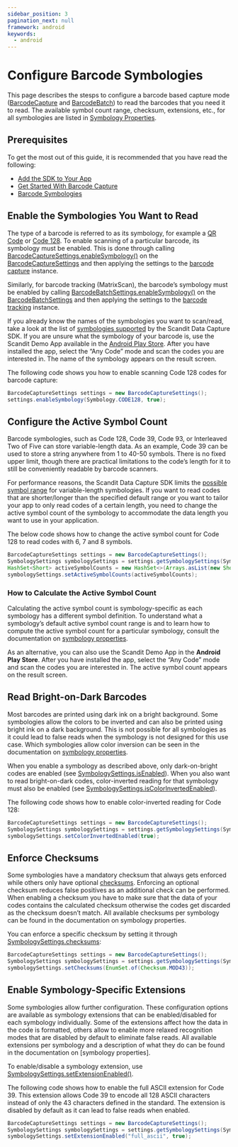 ```yaml
---
sidebar_position: 3
pagination_next: null
framework: android
keywords:
  - android
---
```


# Configure Barcode Symbologies

This page describes the stesps to configure a barcode based capture mode ([BarcodeCapture](https://docs.scandit.com/data-capture-sdk/android/barcode-capture/api/barcode-capture.html#class-scandit.datacapture.barcode.BarcodeCapture) and [BarcodeBatch](https://docs.scandit.com/data-capture-sdk/android/barcode-capture/api/barcode-batch.html#class-scandit.datacapture.barcode.batch.BarcodeBatch)) to read the barcodes that you need it to read. The available symbol count range, checksum, extensions, etc., for all symbologies are listed in [Symbology Properties](../../../symbology-properties.md).

## Prerequisites

To get the most out of this guide, it is recommended that you have read the following:

- [Add the SDK to Your App](/sdks/android/add-sdk)
- [Get Started With Barcode Capture](/sdks/android/barcode-capture/get-started)
- [Barcode Symbologies](/barcode-symbologies)

## Enable the Symbologies You Want to Read

The type of a barcode is referred to as its symbology, for example a [QR Code](https://docs.scandit.com/data-capture-sdk/android/barcode-capture/api/symbology.html#value-scandit.datacapture.barcode.Symbology.Qr) or [Code 128](https://docs.scandit.com/data-capture-sdk/android/barcode-capture/api/symbology.html#value-scandit.datacapture.barcode.Symbology.Code128). To enable scanning of a particular barcode, its symbology must be enabled. This is done through calling [BarcodeCaptureSettings.enableSymbology()](https://docs.scandit.com/data-capture-sdk/android/barcode-capture/api/barcode-capture-settings.html#method-scandit.datacapture.barcode.BarcodeCaptureSettings.EnableSymbology) on the [BarcodeCaptureSettings](https://docs.scandit.com/data-capture-sdk/android/barcode-capture/api/barcode-capture-settings.html#class-scandit.datacapture.barcode.BarcodeCaptureSettings) and then applying the settings to the [barcode capture](https://docs.scandit.com/data-capture-sdk/android/barcode-capture/api/barcode-capture.html#class-scandit.datacapture.barcode.BarcodeCapture) instance.

Similarly, for barcode tracking (MatrixScan), the barcode’s symbology must be enabled by calling [BarcodeBatchSettings.enableSymbology()](https://docs.scandit.com/data-capture-sdk/android/barcode-capture/api/barcode-batch-settings.html#method-scandit.datacapture.barcode.batch.BarcodeBatchSettings.EnableSymbology) on the [BarcodeBatchSettings](https://docs.scandit.com/data-capture-sdk/android/barcode-capture/api/barcode-batch-settings.html#class-scandit.datacapture.barcode.batch.BarcodeBatchSettings) and then applying the settings to the [barcode tracking](https://docs.scandit.com/data-capture-sdk/android/barcode-capture/api/barcode-batch.html#class-scandit.datacapture.barcode.batch.BarcodeBatch) instance.

If you already know the names of the symbologies you want to scan/read, take a look at the list of [symbologies supported](https://docs.scandit.com/data-capture-sdk/android/barcode-capture/api/symbology.html#enum-scandit.datacapture.barcode.Symbology) by the Scandit Data Capture SDK. If you are unsure what the symbology of your barcode is, use the Scandit Demo App available in the [Android Play Store](https://play.google.com/store/apps/details?id=com.scandit.demoapp). After you have installed the app, select the “Any Code” mode and scan the codes you are interested in. The name of the symbology appears on the result screen.

The following code shows you how to enable scanning Code 128 codes for barcode capture:

```java
BarcodeCaptureSettings settings = new BarcodeCaptureSettings();
settings.enableSymbology(Symbology.CODE128, true);
```

## Configure the Active Symbol Count

Barcode symbologies, such as Code 128, Code 39, Code 93, or Interleaved Two of Five can store variable-length data. As an example, Code 39 can be used to store a string anywhere from 1 to 40-50 symbols. There is no fixed upper limit, though there are practical limitations to the code’s length for it to still be conveniently readable by barcode scanners.

For performance reasons, the Scandit Data Capture SDK limits the [possible symbol range](https://docs.scandit.com/data-capture-sdk/android/barcode-capture/api/symbology-settings.html#property-scandit.datacapture.barcode.SymbologySettings.ActiveSymbolCounts) for variable-length symbologies. If you want to read codes that are shorter/longer than the specified default range or you want to tailor your app to only read codes of a certain length, you need to change the active symbol count of the symbology to accommodate the data length you want to use in your application.

The below code shows how to change the active symbol count for Code 128 to read codes with 6, 7 and 8 symbols.

```java
BarcodeCaptureSettings settings = new BarcodeCaptureSettings();
SymbologySettings symbologySettings = settings.getSymbologySettings(Symbology.CODE128);
HashSet<Short> activeSymbolCounts = new HashSet<>(Arrays.asList(new Short[] { 6, 7, 8}));
symbologySettings.setActiveSymbolCounts(activeSymbolCounts);
```

### How to Calculate the Active Symbol Count

Calculating the active symbol count is symbology-specific as each symbology has a different symbol definition. To understand what a symbology’s default active symbol count range is and to learn how to compute the active symbol count for a particular symbology, consult the documentation on [symbology properties](/symbology-properties).

As an alternative, you can also use the Scandit Demo App in the **Android Play Store**. After you have installed the app, select the “Any Code” mode and scan the codes you are interested in. The active symbol count appears on the result screen.

## Read Bright-on-Dark Barcodes

Most barcodes are printed using dark ink on a bright background. Some symbologies allow the colors to be inverted and can also be printed using bright ink on a dark background. This is not possible for all symbologies as it could lead to false reads when the symbology is not designed for this use case. Which symbologies allow color inversion can be seen in the documentation on [symbology properties](/symbology-properties).

When you enable a symbology as described above, only dark-on-bright codes are enabled (see [SymbologySettings.isEnabled](https://docs.scandit.com/data-capture-sdk/android/barcode-capture/api/symbology-settings.html#property-scandit.datacapture.barcode.SymbologySettings.IsEnabled)). When you also want to read bright-on-dark codes, color-inverted reading for that symbology must also be enabled (see [SymbologySettings.isColorInvertedEnabled](https://docs.scandit.com/data-capture-sdk/android/barcode-capture/api/symbology-settings.html#property-scandit.datacapture.barcode.SymbologySettings.IsColorInvertedEnabled)).

The following code shows how to enable color-inverted reading for Code 128:

```java
BarcodeCaptureSettings settings = new BarcodeCaptureSettings();
SymbologySettings symbologySettings = settings.getSymbologySettings(Symbology.CODE128);
symbologySettings.setColorInvertedEnabled(true);

```

## Enforce Checksums

Some symbologies have a mandatory checksum that always gets enforced while others only have optional [checksums](https://docs.scandit.com/data-capture-sdk/android/barcode-capture/api/checksum.html#enum-scandit.datacapture.barcode.Checksum). Enforcing an optional checksum reduces false positives as an additional check can be performed. When enabling a checksum you have to make sure that the data of your codes contains the calculated checksum otherwise the codes get discarded as the checksum doesn’t match. All available checksums per symbology can be found in the documentation on symbology properties.

You can enforce a specific checksum by setting it through [SymbologySettings.checksums](https://docs.scandit.com/data-capture-sdk/android/barcode-capture/api/symbology-settings.html#property-scandit.datacapture.barcode.SymbologySettings.Checksums):

```java
BarcodeCaptureSettings settings = new BarcodeCaptureSettings();
SymbologySettings symbologySettings = settings.getSymbologySettings(Symbology.CODE39);
symbologySettings.setChecksums(EnumSet.of(Checksum.MOD43));
```

## Enable Symbology-Specific Extensions

Some symbologies allow further configuration. These configuration options are available as symbology extensions that can be enabled/disabled for each symbology individually. Some of the extensions affect how the data in the code is formatted, others allow to enable more relaxed recognition modes that are disabled by default to eliminate false reads. All available extensions per symbology and a description of what they do can be found in the documentation on [symbology properties].

To enable/disable a symbology extension, use [SymbologySettings.setExtensionEnabled()](https://docs.scandit.com/data-capture-sdk/android/barcode-capture/api/symbology-settings.html#method-scandit.datacapture.barcode.SymbologySettings.SetExtensionEnabled).

The following code shows how to enable the full ASCII extension for Code 39. This extension allows Code 39 to encode all 128 ASCII characters instead of only the 43 characters defined in the standard. The extension is disabled by default as it can lead to false reads when enabled.

```java
BarcodeCaptureSettings settings = new BarcodeCaptureSettings();
SymbologySettings symbologySettings = settings.getSymbologySettings(Symbology.CODE39);
symbologySettings.setExtensionEnabled("full_ascii", true);
```
